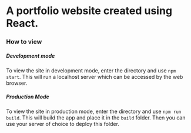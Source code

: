# A portfolio website created using React.

### How to view

##### Development mode
To view the site in development mode, enter the directory and use `npm start`. This will run a localhost server which can be accessed by the web browser.

##### Production Mode
To view the site in production mode, enter the directory and use `npm run build`. This will build the app and place it in the `build` folder. Then you can use your server of choice to deploy this folder.